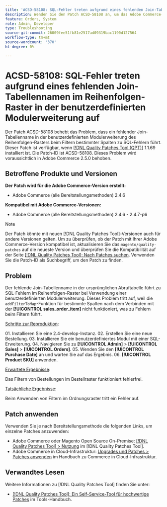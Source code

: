 ```yaml
---
title: 'ACSD-58108: SQL-Fehler treten aufgrund eines fehlenden Join-Tabellennamen im Reihenfolgen-Raster in der benutzerdefinierten Modulerweiterung auf'
description: Wenden Sie den Patch ACSD-58108 an, um das Adobe Commerce-Problem zu beheben, bei dem ein fehlender Join-Tabellenname in der benutzerdefinierten Modulerweiterung des Reihenfolgenrasters beim Filtern bestimmter Spalten zu SQL-Fehlern führt.
feature: Orders, System
role: Admin, Developer
type: Troubleshooting
source-git-commit: 26009fee51fb81e2517ad09319bac1190d127564
workflow-type: tm+mt
source-wordcount: '370'
ht-degree: 0%

---
```



# ACSD-58108: SQL-Fehler treten aufgrund eines fehlenden Join-Tabellennamen im Reihenfolgen-Raster in der benutzerdefinierten Modulerweiterung auf

Der Patch ACSD-58108 behebt das Problem, dass ein fehlender Join-Tabellenname in der benutzerdefinierten Modulerweiterung des Reihenfolgen-Rasters beim Filtern bestimmter Spalten zu SQL-Fehlern führt. Dieser Patch ist verfügbar, wenn [[!DNL Quality Patches Tool (QPT)]](/help/tools/quality-patches-tool/quality-patches-tool-to-self-serve-quality-patches.md) 1.1.69 installiert ist. Die Patch-ID ist ACSD-58108. Dieses Problem wird voraussichtlich in Adobe Commerce 2.5.0 behoben.

## Betroffene Produkte und Versionen

**Der Patch wird für die Adobe Commerce-Version erstellt:**

* Adobe Commerce (alle Bereitstellungsmethoden) 2.4.6

**Kompatibel mit Adobe Commerce-Versionen:**

* Adobe Commerce (alle Bereitstellungsmethoden) 2.4.6 - 2.4.7-p6

>[!NOTE]
>
>Der Patch könnte mit neuen [!DNL Quality Patches Tool]-Versionen auch für andere Versionen gelten. Um zu überprüfen, ob der Patch mit Ihrer Adobe Commerce-Version kompatibel ist, aktualisieren Sie das `magento/quality-patches` auf die neueste Version und überprüfen Sie die Kompatibilität auf der Seite [[!DNL Quality Patches Tool]: Nach Patches suchen](https://experienceleague.adobe.com/tools/commerce-quality-patches/index.html). Verwenden Sie die Patch-ID als Suchbegriff, um den Patch zu finden.

## Problem

Der fehlende Join-Tabellenname in der ursprünglichen Abruftabelle führt zu SQL-Fehlern im Reihenfolgen-Raster bei Verwendung einer benutzerdefinierten Modulerweiterung. Dieses Problem tritt auf, weil die `addFilterToMap`-Funktion für bestimmte Spalten nach dem Verbinden mit der **[!UICONTROL sales_order_item]** nicht funktioniert, was zu Fehlern beim Filtern führt.

<u>Schritte zur Reproduktion</u>:

&#x200B;01. Installieren Sie eine 2.4-develop-Instanz.
&#x200B;02. Erstellen Sie eine neue Bestellung.
&#x200B;03. Installieren Sie ein benutzerdefiniertes Modul mit einer SQL-Erweiterung.
&#x200B;04. Navigieren Sie zu **[!UICONTROL Admin]** > **[!UICONTROL Sales]** > **[!UICONTROL Orders]**.
&#x200B;05. Wenden Sie den **[!UICONTROL Purchase Date]** an und warten Sie auf das Ergebnis.
&#x200B;06. **[!UICONTROL Product SKU]** anwenden.

<u>Erwartete Ergebnisse</u>:

Das Filtern von Bestellungen im Bestellraster funktioniert fehlerfrei.

<u>Tatsächliche Ergebnisse</u>:

Beim Anwenden von Filtern im Ordnungsraster tritt ein Fehler auf.

## Patch anwenden

Verwenden Sie je nach Bereitstellungsmethode die folgenden Links, um einzelne Patches anzuwenden:

* Adobe Commerce oder Magento Open Source On-Premise: [[!DNL Quality Patches Tool] > Nutzung](/help/tools/quality-patches-tool/usage.md) im [!DNL Quality Patches Tool].
* Adobe Commerce in Cloud-Infrastruktur: [Upgrades und Patches > Patches anwenden](https://experienceleague.adobe.com/docs/commerce-cloud-service/user-guide/develop/upgrade/apply-patches.html) im Handbuch zu Commerce in Cloud-Infrastruktur.

## Verwandtes Lesen

Weitere Informationen zu [!DNL Quality Patches Tool] finden Sie unter:

* [[!DNL Quality Patches Tool]: Ein Self-Service-Tool für hochwertige Patches](/help/tools/quality-patches-tool/quality-patches-tool-to-self-serve-quality-patches.md) im Tools-Handbuch.
